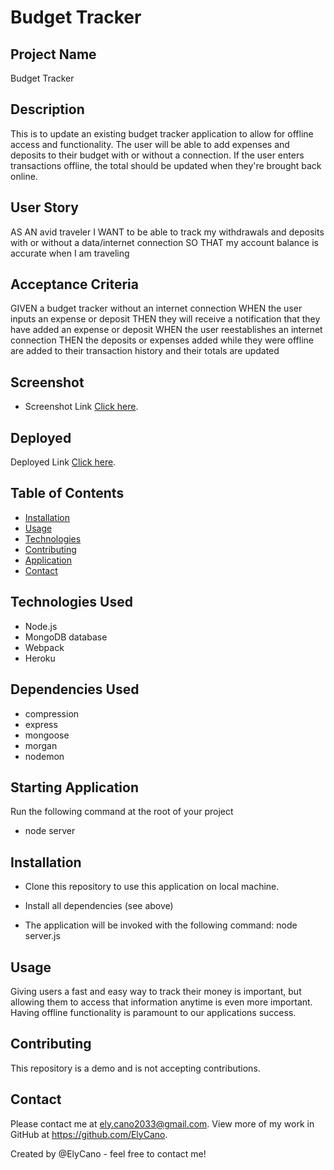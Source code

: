 # Budget Tracker

## Project Name

Budget Tracker

## Description

This is to update an existing budget tracker application to allow for offline access and functionality. The user will be able to add expenses and deposits to their budget with or without a connection. If the user enters transactions offline, the total should be updated when they're brought back online.

## User Story

AS AN avid traveler
I WANT to be able to track my withdrawals and deposits with or without a data/internet connection
SO THAT my account balance is accurate when I am traveling

## Acceptance Criteria

GIVEN a budget tracker without an internet connection
WHEN the user inputs an expense or deposit
THEN they will receive a notification that they have added an expense or deposit
WHEN the user reestablishes an internet connection
THEN the deposits or expenses added while they were offline are added to their transaction history and their totals are updated

## Screenshot

- Screenshot Link [Click here](https://github.com/ElyCano/budget-tracker-ec/blob/main/screenshot/Screenshot%202022-04-11%20184250.png?raw=true).

## Deployed

Deployed Link [Click here](https://github.com/ElyCano/budget-tracker-ec/blob/main/screenshot/Screenshot%202022-04-11%20184250.png?raw=true).

## Table of Contents

- [Installation](#Installation)
- [Usage](#Usage)
- [Technologies](#Technologies_Used)
- [Contributing](#Contributing)
- [Application](#Starting_Application)
- [Contact](#Contact)

## Technologies Used

- Node.js
- MongoDB database
- Webpack
- Heroku

## Dependencies Used

- compression
- express
- mongoose
- morgan
- nodemon

## Starting Application

Run the following command at the root of your project

- node server

## Installation

- Clone this repository to use this application on local machine.

- Install all dependencies (see above)

- The application will be invoked with the following command:
  node server.js

## Usage

Giving users a fast and easy way to track their money is important, but allowing them to access that information anytime is even more important. Having offline functionality is paramount to our applications success.

## Contributing

This repository is a demo and is not accepting contributions.

## Contact

Please contact me at ely.cano2033@gmail.com. View more of my work in GitHub at https://github.com/ElyCano.

Created by @ElyCano - feel free to contact me!

